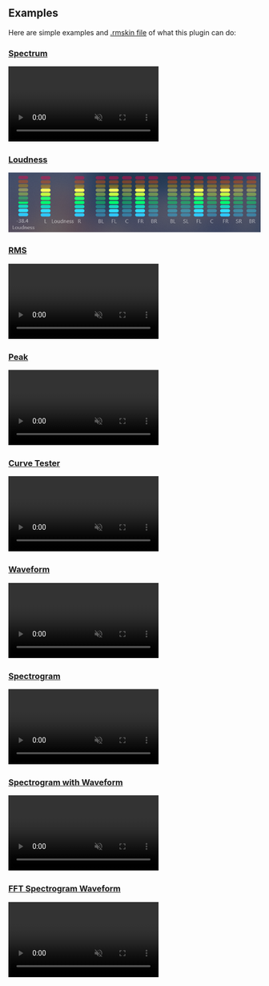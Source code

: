 ## Examples

Here are simple examples and [.rmskin file]() of what this plugin can do:

### [Spectrum](/docs/examples/spectrum.md)

<a href="#/docs/examples/spectrum.md"><video src="/docs/examples/resources/fft-spectrum.mp4" autoplay loop muted title="Spectrum"></video></a>

### [Loudness](/docs/examples/loudness.md)

<a href="#/docs/examples/loudness.md"><img src="/docs/examples/resources/loudness.png" title="Loudness" /></a>

### [RMS](/docs/examples/rms.md)

<a href="#/docs/examples/rms.md"><video src="/docs/examples/resources/rms.mp4" autoplay loop muted title="RMS"></video></a>

### [Peak](/docs/examples/peak.md)

<a href="#/docs/examples/peak.md"><video src="/docs/examples/resources/peak.mp4" autoplay loop muted title="Peak"></video></a>

### [Curve Tester](/docs/examples/curve-tester.md)

<a href="#/docs/examples/curve-tester.md"><video src="/docs/examples/resources/curve-tester.mp4" autoplay loop muted title="Curve Tester"></video></a>

### [Waveform](/docs/examples/waveform.md)

<a href="#/docs/examples/waveform.md"><video src="/docs/examples/resources/waveform.mp4" autoplay loop muted title="Waveform"></video></a>

### [Spectrogram](/docs/examples/spectrogram.md)

<a href="#/docs/examples/spectrogram.md"><video src="/docs/examples/resources/spectrogram.mp4" autoplay loop muted title="spectrogram"></video></a>

### [Spectrogram with Waveform](/docs/examples/spectrogram-with-waveform.md)

<a href="#/docs/examples/spectrogram-with-waveform.md"><video src="/docs/examples/resources/spectrogram-waveform.mp4" autoplay loop muted title="Spectrogram with Waveform"></video></a>

### [FFT Spectrogram Waveform](/docs/examples/fft-spectrogram-waveform.md)

<a href="#/docs/examples/fft-spectrogram-waveform.md"><video src="/docs/examples/resources/fft-spectrogram-waveform.mp4" autoplay loop muted title="FFT Spectrogram Waveform"></video></a>
